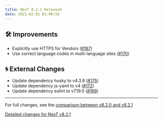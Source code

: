 ```yaml
---
title: NexT 8.2.1 Released
date: 2021-02-01 01:00:59
---
```


## 🛠 Improvements

- Explicitly use HTTPS for Vendors ([#187](https://github.com/next-theme/hexo-theme-next/pull/187))
- Use correct language codes in multi-language sites ([#170](https://github.com/next-theme/hexo-theme-next/pull/170))

## 🌀 External Changes

- Update dependency husky to v4.3.8 ([#175](https://github.com/next-theme/hexo-theme-next/pull/175))
- Update dependency js-yaml to v4 ([#172](https://github.com/next-theme/hexo-theme-next/pull/172))
- Update dependency eslint to v7.19.0 ([#169](https://github.com/next-theme/hexo-theme-next/pull/169))

***

For full changes, see the [comparison between v8.2.0 and v8.2.1](https://github.com/next-theme/hexo-theme-next/compare/v8.2.0...v8.2.1)

[Detailed changes for NexT v8.2.1](https://github.com/next-theme/hexo-theme-next/releases/tag/v8.2.1)
